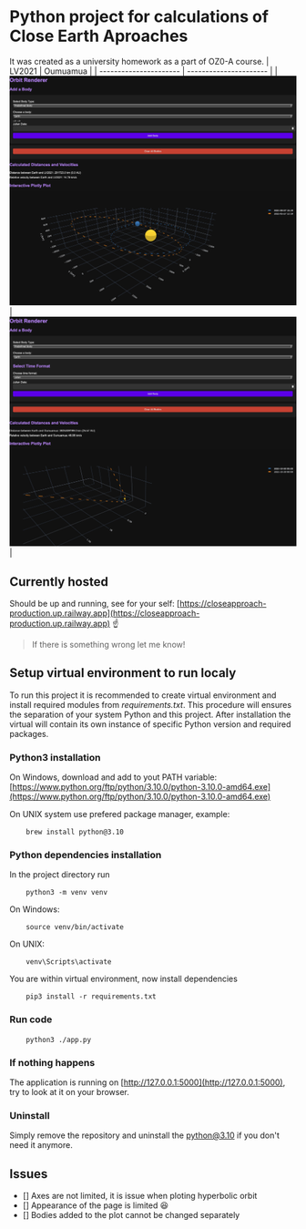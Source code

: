 # Python project for calculations of **Close Earth Aproaches**
It was created as a university homework as a part of OZ0-A course.
| LV2021               | Oumuamua                |
| ---------------------- | ---------------------- |
|![LV2021](./LV2021.png)|![Oumuamua](./Oumuamua.png)|

## Currently hosted 
Should be up and running, see for your self:
[https://closeapproach-production.up.railway.app](https://closeapproach-production.up.railway.app) :point_up:

> If there is something wrong let me know!

## Setup virtual environment to **run localy**
To run this project it is recommended to create virtual environment and install required modules from *requirements.txt*. This procedure will ensures the separation of your system Python and this project. After installation the virtual will contain its own instance of specific Python version and required packages.

### Python3 installation
On Windows, download and add to yout PATH variable:
[https://www.python.org/ftp/python/3.10.0/python-3.10.0-amd64.exe](https://www.python.org/ftp/python/3.10.0/python-3.10.0-amd64.exe)

On UNIX system use prefered package manager, example:
```shell
    brew install python@3.10
```
### Python dependencies installation
In the project directory run
```shell
    python3 -m venv venv
```
On Windows:
```shell
    source venv/bin/activate
```
On UNIX:
```shell
    venv\Scripts\activate
```
You are within virtual environment, now install dependencies
```shell
    pip3 install -r requirements.txt
```

### Run code 
```shell
    python3 ./app.py
```

### If nothing happens
The application is running on [http://127.0.0.1:5000](http://127.0.0.1:5000), try to look at it on your browser.

### Uninstall
Simply remove the repository and uninstall the python@3.10 if you don't need it anymore.


## Issues
- [] Axes are not limited, it is issue when ploting hyperbolic orbit
- [] Appearance of the page is limited :laughing:
- [] Bodies added to the plot cannot be changed separately
